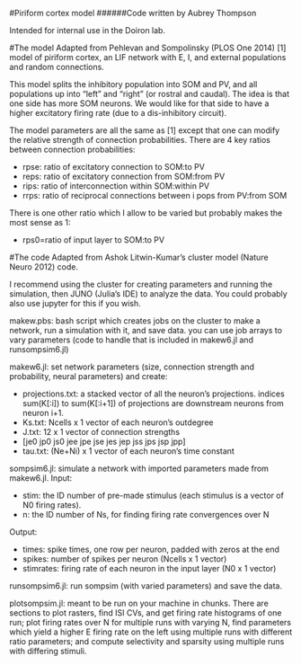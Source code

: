 #Piriform cortex model
######Code written by Aubrey Thompson

Intended for internal use in the Doiron lab.

#The model
Adapted from Pehlevan and Sompolinsky (PLOS One 2014) [1] model of piriform cortex, an LIF network with E, I, and external populations and random connections.

This model splits the inhibitory population into SOM and PV, and all populations up into “left” and “right” (or rostral and caudal). The idea is that one side has more SOM neurons. We would like for that side to have a higher excitatory firing rate (due to a dis-inhibitory circuit).

The model parameters are all the same as [1] except that one can modify the relative strength of connection probabilities. There are 4 key ratios between connection probabilities:

- rpse: ratio of excitatory connection to SOM:to PV
- reps: ratio of excitatory connection from SOM:from PV
- rips: ratio of interconnection within SOM:within PV
- rrps: ratio of reciprocal connections between i pops from PV:from SOM

There is one other ratio which I allow to be varied but probably makes the most sense as 1:

- rps0=ratio of input layer to SOM:to PV

#The code
Adapted from Ashok Litwin-Kumar’s cluster model (Nature Neuro 2012) code.

I recommend using the cluster for creating parameters and running the simulation, then JUNO (Julia’s IDE) to analyze the data. You could probably also use jupyter for this if you wish.

makew.pbs: bash script which creates jobs on the cluster to make a network, run a simulation with it, and save data. you can use job arrays to vary parameters (code to handle that is included in makew6.jl and runsompsim6.jl)

makew6.jl: set network parameters (size, connection strength and probability, neural parameters) and create:
- projections.txt: a stacked vector of all the neuron’s projections. indices sum(K[:i]) to sum(K[:i+1]) of projections are downstream neurons from neuron i+1. 
- Ks.txt: Ncells x 1 vector of each neuron’s outdegree
- J.txt: 12 x 1 vector of connection strengths 
- [je0 jp0 js0 jee jpe jse jes jep jss jps jsp jpp]
- tau.txt: (Ne+Ni) x 1 vector of each neuron’s time constant

sompsim6.jl: simulate a network with imported parameters made from makew6.jl. Input:
- stim: the ID number of pre-made stimulus (each stimulus is a vector of N0 firing rates). 
- n: the ID number of Ns, for finding firing rate convergences over N

Output:
- times: spike times, one row per neuron, padded with zeros at the end
- spikes: number of spikes per neuron (Ncells x 1 vector)
- stimrates: firing rate of each neuron in the input layer (N0 x 1 vector)

runsompsim6.jl: run sompsim (with varied parameters) and save the data.

plotsompsim.jl: meant to be run on your machine in chunks. There are sections to plot rasters, find ISI CVs, and get firing rate histograms of one run; plot firing rates over N for multiple runs with varying N, find parameters which yield a higher E firing rate on the left using multiple runs with different ratio parameters; and compute selectivity and sparsity using multiple runs with differing stimuli.
